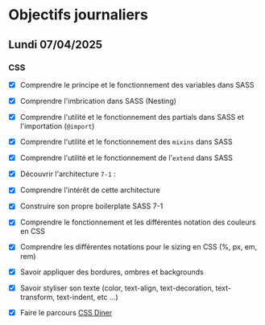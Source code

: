 # Objectifs journaliers

## Lundi 07/04/2025

### CSS

- [x] Comprendre le principe et le fonctionnement des variables dans SASS
- [x] Comprendre l'imbrication dans SASS (Nesting)
- [x] Comprendre l'utilité et le fonctionnement des partials dans SASS et l'importation (`@import`)
- [x] Comprendre l'utilité et le fonctionnement des `mixins` dans SASS
- [x] Comprendre l'utilité et le fonctionnement de l'`extend` dans SASS
- [x] Découvrir l'architecture `7-1` :
- [x] Comprendre l'intérêt de cette architecture
- [x] Construire son propre boilerplate SASS 7-1

- [x] Comprendre le fonctionnement et les différentes notation des couleurs en CSS
- [x] Comprendre les différentes notations pour le sizing en CSS (%, px, em, rem)
- [x] Savoir appliquer des bordures, ombres et backgrounds
- [x] Savoir styliser son texte (color, text-align, text-decoration, text-transform, text-indent, etc …)
- [x] Faire le parcours [CSS Diner](https://flukeout.github.io/)
 
